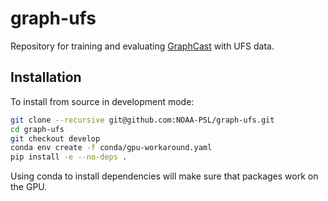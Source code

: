 # graph-ufs

Repository for training and evaluating
[GraphCast](https://github.com/google-deepmind/graphcast) with UFS data.

## Installation

To install from source in development mode:

```bash
git clone --recursive git@github.com:NOAA-PSL/graph-ufs.git
cd graph-ufs
git checkout develop
conda env create -f conda/gpu-workaround.yaml
pip install -e --no-deps .
```

Using conda to install dependencies will make sure that packages work on the
GPU.
